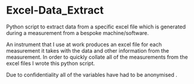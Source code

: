# Excel-Data_Extract
Python script to extract data from a specific excel file which is generated during a measurement from a bespoke machine/software.

An instrument that I use at work produces an excel file for each measurement it takes with the data and other information from the measurement. In order to quickly collate all of the measurements from the excel files I wrote this python script.

Due to confidentiality all of the variables have had to be anonymised .
